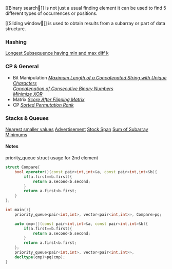 [[Binary search🐢]] is not just a usual finding element it can be used to find 5 different types of occurrences or positions.

[[Sliding window🍃]] is used to obtain results from a subarray or part of data structure.


### Hashing
[Longest Subsequence having min and max diff k](https://www.geeksforgeeks.org/longest-subsequence-having-difference-between-the-maximum-and-minimum-element-equal-to-k/)

### CP & General
-  Bit Manipulation
	[*Maximum Length of a Concatenated String with Unique Characters*](https://leetcode.com/problems/maximum-length-of-a-concatenated-string-with-unique-characters/)  
	[*Concatenation of Consecutive Binary Numbers*](https://leetcode.com/problems/concatenation-of-consecutive-binary-numbers/)  
	[*Minimize XOR*](https://leetcode.com/problems/minimize-xor/)  
-  Matrix
	[*Score After Flipping Matrix*](https://leetcode.com/problems/score-after-flipping-matrix/)
-  CP
	[*Sorted Permutation Rank*](https://www.interviewbit.com/problems/sorted-permutation-rank/)

### Stacks & Queues
[Nearest smaller values](https://cses.fi/problemset/task/1645/)
[Advertisement](https://cses.fi/problemset/task/1142/) <!---lookOut--->
[Stock Span](https://practice.geeksforgeeks.org/problems/stock-span-problem-1587115621/1#)
[Sum of Subarray Minimums](https://leetcode.com/problems/sum-of-subarray-minimums/description/)


#### Notes

priority_queue struct usage for 2nd element
```cpp
struct Compare{
	bool operator()(const pair<int,int>&a, const pair<int,int>&b){
		if(a.first==b.first){
			return a.second<b.second;
		}
		return a.first<b.first;
	}
};

int main(){
	priority_queue<pair<int,int>, vector<pair<int,int>>, Compare>pq;

	auto cmp=[](const pair<int,int>&a, const pair<int,int>&b){
		if(a.first==b.first){
			return a.second<b.second;
		}
		return a.first<b.first;
	};
	priority_queue<pair<int,int>, vector<pair<int,int>>,
	decltype(cmp)>pq(cmp);	
}